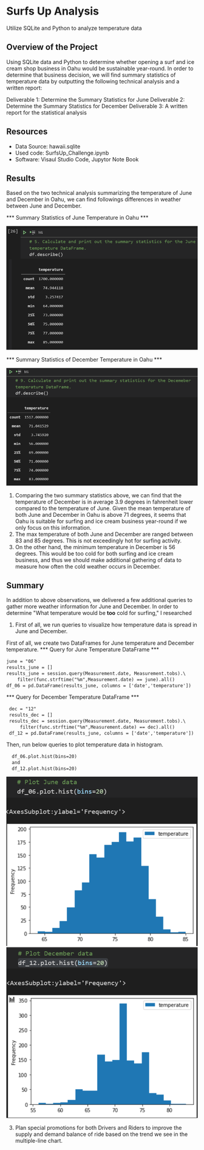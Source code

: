 # Surfs Up Analysis
Utilize SQLite and Python to analyze temperature data
## Overview of the Project
Using SQLite data and Python to determine whether opening a surf and ice cream shop business in Oahu would be sustainable year-round. In order to determine that business decision, we will find summary statistics of temperature data by outputting the following technical analysis and a written report:

Deliverable 1: Determine the Summary Statistics for June
Deliverable 2: Determine the Summary Statistics for December
Deliverable 3: A written report for the statistical analysis

## Resources
- Data Source: hawaii.sqlite
- Used code: SurfsUp_Challenge.ipynb
- Software: Visaul Studio Code, Jupytor Note Book

## Results
  Based on the two technical analysis summarizing the temperature of June and December in Oahu, we can find followings differences in weather between June and December.
  
*** Summary Statistics of June Temperature in Oahu ***
  
   ![](Images/june_temp_summary.png)
   
*** Summary Statistics of December Temperature in Oahu ***
  
   ![](Images/dec_temp_summary.png)

   
  1. Comparing the two summary statistics above, we can find that the temperature of December is in average 3.9 degrees in fahrenheit lower compared to the temperature of June. Given the mean temperature of both June and December in Oahu is above 71 degrees, it seems that Oahu is suitable for surfing and ice cream business year-round if we only focus on this information.
  2. The max temperature of both June and December are ranged between 83 and 85 degrees. This is not exceedingly hot for surfing activity.
  3. On the other hand, the minimum temperature in December is 56 degrees. This would be too cold for both surfing and ice cream business, and thus we should make additional gathering of data to measure how often the cold weather occurs in December.
  
## Summary
   In addition to above observations, we delivered a few additional queries to gather more weather information for June and December. 
   In order to determine "What temperature would be **too** cold for surfing," I researched 

  1. First of all, we run queries to visualize how temperature data is spread in June and December.
  
  First of all, we create two DataFrames for June temperature and December temperature.
  *** Query for June Temperature DataFrame *** 
  ```
  june = "06"
  results_june = []
  results_june = session.query(Measurement.date, Measurement.tobs).\
      filter(func.strftime("%m",Measurement.date) == june).all()
  df_06 = pd.DataFrame(results_june, columns = ['date','temperature'])
 ```
 *** Query for December Temperature DataFrame *** 
 ```
  dec = "12"
  results_dec = []
  results_dec = session.query(Measurement.date, Measurement.tobs).\
      filter(func.strftime("%m",Measurement.date) == dec).all()
  df_12 = pd.DataFrame(results_june, columns = ['date','temperature'])
```
  Then, run below queries to plot temperature data in histogram.
```
  df_06.plot.hist(bins=20)
  and 
  df_12.plot.hist(bins=20)
```
  
   ![](Images/june_temp_histogram.png)
   ![](Images/dec_temp_histogram.png)

  3. Plan special promotions for both Drivers and Riders to improve the supply and demand balance of ride based on the trend we see in the multiple-line chart.
    
  
